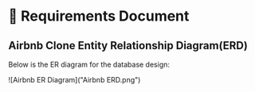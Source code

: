 # 🧾 Requirements Document

## Airbnb Clone Entity Relationship Diagram(ERD)

Below is the ER diagram for the database design:

![Airbnb ER Diagram]("Airbnb ERD.png")